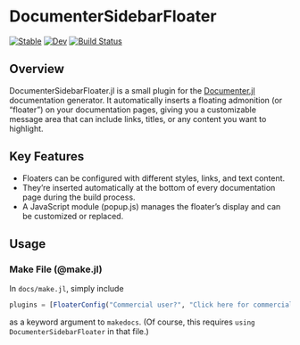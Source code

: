 # DocumenterSidebarFloater

[![Stable](https://img.shields.io/badge/docs-stable-blue.svg)](https://asinghvi17.github.io/DocumenterSidebarFloater.jl/stable/)
[![Dev](https://img.shields.io/badge/docs-dev-blue.svg)](https://asinghvi17.github.io/DocumenterSidebarFloater.jl/dev/)
[![Build Status](https://github.com/asinghvi17/DocumenterSidebarFloater.jl/actions/workflows/CI.yml/badge.svg?branch=main)](https://github.com/asinghvi17/DocumenterSidebarFloater.jl/actions/workflows/CI.yml?query=branch%3Amain)

## Overview

DocumenterSidebarFloater.jl is a small plugin for the [Documenter.jl](https://github.com/JuliaDocs/Documenter.jl) documentation generator. It automatically inserts a floating admonition (or “floater”) on your documentation pages, giving you a customizable message area that can include links, titles, or any content you want to highlight.

## Key Features
- Floaters can be configured with different styles, links, and text content.  
- They’re inserted automatically at the bottom of every documentation page during the build process.  
- A JavaScript module (popup.js) manages the floater’s display and can be customized or replaced.

## Usage

### Make File (@make.jl)
In `docs/make.jl`, simply include

```julia
plugins = [FloaterConfig("Commercial user?", "Click here for commercial support!"; link = "https://juliahub.com")]
```
as a keyword argument to `makedocs`.  (Of course, this requires `using DocumenterSidebarFloater` in that file.)